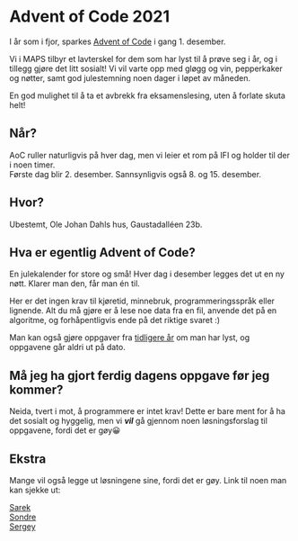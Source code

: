 # Advent of Code 2021
I år som i fjor, sparkes [Advent of Code](https://adventofcode.com/) i gang 1. desember.

Vi i MAPS tilbyr et lavterskel for dem som har lyst til å prøve seg i år, og i tillegg gjøre det litt sosialt! Vi vil varte opp med gløgg og vin, pepperkaker og nøtter, samt god julestemning noen dager i løpet av måneden.

En god mulighet til å ta et avbrekk fra eksamenslesing, uten å forlate skuta helt!

## Når?
AoC ruller naturligvis på hver dag, men vi leier et rom på IFI og holder til der i noen timer. \
Første dag blir 2. desember. Sannsynligvis også 8. og 15. desember.

## Hvor?
Ubestemt, Ole Johan Dahls hus, Gaustadalléen 23b.


## Hva er egentlig Advent of Code?
En julekalender for store og små! Hver dag i desember legges det ut en ny nøtt. Klarer man den, får man én til.

Her er det ingen krav til kjøretid, minnebruk, programmeringsspråk eller lignende. Alt du må gjøre er å lese noe data fra en fil, anvende det på en algoritme, og forhåpentligvis ende på det riktige svaret :)

Man kan også gjøre oppgaver fra [tidligere år](https://adventofcode.com/2021/events) om man har lyst, og oppgavene går aldri ut på dato.


## Må jeg ha gjort ferdig dagens oppgave før jeg kommer?
Neida, tvert i mot, å programmere er intet krav! Dette er bare ment for å ha det sosialt og hyggelig, men vi ***vil*** gå gjennom noen løsningsforslag til oppgavene, fordi det er gøy😀


## Ekstra
Mange vil også legge ut løsningene sine, fordi det er gøy. Link til noen man kan sjekke ut:

[Sarek](https://github.com/sarsko) \
[Sondre](https://github.com/sondresl/AdventOfCode) \
[Sergey](https://github.com/sergiosja/AdventOfCode)
